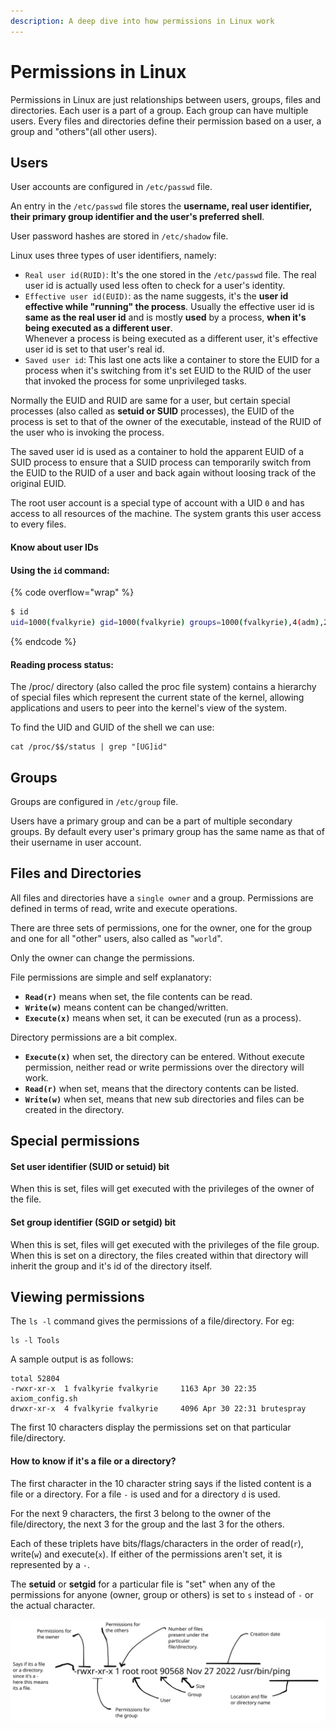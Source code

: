 ```yaml
---
description: A deep dive into how permissions in Linux work
---
```


# Permissions in Linux

Permissions in Linux are just relationships between users, groups, files and directories. Each user is a part of a group. Each group can have multiple users. Every files and directories define their permission based on a user, a group and "others"(all other users).

## Users

User accounts are configured in `/etc/passwd` file.&#x20;

An entry in the `/etc/passwd` file stores the **username, real user identifier, their primary group identifier and the user's preferred shell**. &#x20;

User password hashes are stored in `/etc/shadow` file.

Linux uses three types of user identifiers, namely:

* `Real user id(RUID)`: It's the one stored in the `/etc/passwd` file. The real user id is actually used less often to check for a user's identity.
* `Effective user id(EUID)`: as the name suggests, it's the **user id effective while "running" the process**. Usually the effective user id is **same as the real user id** and is mostly **used** by a process, **when it's being executed as a different user**.\
  Whenever a process is being executed as a different user, it's effective user id is set to that user's real id.
* `Saved user id`: This last one  acts like a container to store the EUID for a process when it's switching from it's set EUID to the RUID of the user that invoked the process for some unprivileged tasks.

Normally the EUID and RUID are same for a user, but certain special processes (also called as **setuid or SUID** processes), the EUID of the process is set to that of the owner of the executable, instead of the RUID of the user who is invoking the process.

The saved user id is used as a container to hold the apparent EUID of a SUID process to ensure that a SUID process can temporarily switch from the EUID to the RUID of a user and back again without loosing track of the original EUID. &#x20;

The root user account is a special type of account with a UID `0` and has access to all resources of the machine. The system grants this user access to every files.

#### Know about user IDs

#### Using the `id` command:

{% code overflow="wrap" %}
```bash
$ id
uid=1000(fvalkyrie) gid=1000(fvalkyrie) groups=1000(fvalkyrie),4(adm),20(dialout),24(cdrom),25(floppy),27(sudo),29(audio),30(dip),44(video),46(plugdev),100(users),106(netdev),117(wireshark),120(bluetooth),129(scanner),140(vboxsf),141(kaboxer)
```
{% endcode %}

#### Reading process status:

The /proc/ directory (also called the proc file system) contains a hierarchy of special files which represent the current state of the kernel, allowing applications and users to peer into the kernel's view of the system.&#x20;

To find the UID and GUID of the shell we can use:

```
cat /proc/$$/status | grep "[UG]id"
```

## Groups

Groups are configured in `/etc/group` file.

Users have a primary group and can be a part of multiple secondary groups. By default every user's primary group has the same name as that of their username in user account.

## Files and Directories

All files and directories have a `single owner` and a group. Permissions are defined in terms of read, write and execute operations.&#x20;

There are three sets of permissions, one for the owner, one for the group and one for all "other" users, also called as "`world`".

Only the owner can change the permissions.

File permissions are simple and self explanatory:

* **`Read(r)`** means when set, the file contents can be read.&#x20;
* **`Write(w)`** means content can be changed/written.
* **`Execute(x)`** means when set, it can be executed (run as a process).

Directory permissions are a bit complex.&#x20;

* **`Execute(x)`** when set, the directory can be entered. Without execute permission, neither read or write permissions over the directory will work.&#x20;
* **`Read(r)`** when set, means that the directory contents can be listed.&#x20;
* **`Write(w)`** when set, means that new sub directories and files can be created in the directory.

## Special permissions

#### Set user identifier (SUID or setuid) bit

When this is set, files will get executed with the privileges of the owner of the file.

#### Set group identifier (SGID or setgid) bit

When this is set, files will get executed with the privileges of the file group. When this is set on a directory, the files created within that directory will inherit the group and it's id of the directory itself.

## Viewing permissions

The `ls -l` command gives the permissions of a file/directory. For eg:

```
ls -l Tools
```

A sample output is as follows:

```
total 52804
-rwxr-xr-x  1 fvalkyrie fvalkyrie     1163 Apr 30 22:35 axiom_config.sh
drwxr-xr-x  4 fvalkyrie fvalkyrie     4096 Apr 30 22:31 brutespray
```

The first 10 characters display the permissions set on that particular file/directory.&#x20;

#### How to know if it's a file or a directory?

The first character in the 10 character string says if the listed content is a file or a directory. For a file `-` is used and for a directory `d` is used.

For the next 9 characters, the first 3 belong to the owner of the file/directory, the next 3 for the group and the last 3 for the others.

Each of these triplets have bits/flags/characters in the order of read(`r`), write(`w`) and execute(`x`). If either of the permissions aren't set, it is represented by a `-`.&#x20;

The **setuid** or **setgid** for a particular file is "set" when any of the permissions for anyone (owner, group or others) is set to `s` instead of `-` or the actual character.

<img src="../.gitbook/assets/file.excalidraw (1) (1).svg" alt="Breakdown of the output from the ls -l command" class="gitbook-drawing">

